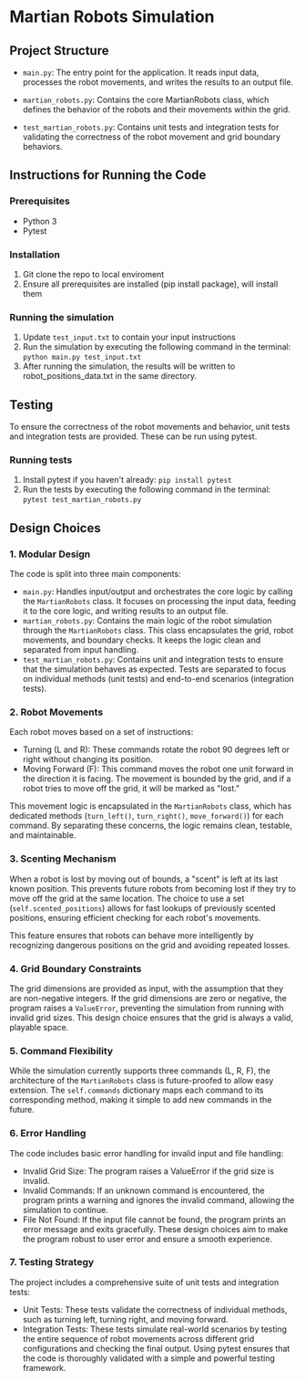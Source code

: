 # Martian Robots Simulation

## Project Structure
- ```main.py```: The entry point for the application. It reads input data, processes the robot movements, and writes the results to an output file.

- ```martian_robots.py```: Contains the core MartianRobots class, which defines the behavior of the robots and their movements within the grid.

- ```test_martian_robots.py```: Contains unit tests and integration tests for validating the correctness of the robot movement and grid boundary behaviors.


## Instructions for Running the Code

### Prerequisites
- Python 3
- Pytest

### Installation
1. Git clone the repo to local enviroment
2. Ensure all prerequisites are installed (pip install package), will install them

### Running the simulation
1. Update ```test_input.txt``` to contain your input instructions
2. Run the simulation by executing the following command in the terminal:
``` python main.py test_input.txt ```
3. After running the simulation, the results will be written to robot_positions_data.txt in the same directory.


## Testing 
To ensure the correctness of the robot movements and behavior, unit tests and integration tests are provided. These can be run using pytest.

### Running tests
1. Install pytest if you haven't already:
``` pip install pytest ```
2. Run the tests by executing the following command in the terminal:
``` pytest test_martian_robots.py ```

## Design Choices

### 1. Modular Design
The code is split into three main components:

- ```main.py```: Handles input/output and orchestrates the core logic by calling the ```MartianRobots``` class. It focuses on processing the input data, feeding it to the core logic, and writing results to an output file.
- ```martian_robots.py```: Contains the main logic of the robot simulation through the ```MartianRobots``` class. This class encapsulates the grid, robot movements, and boundary checks. It keeps the logic clean and separated from input handling.
- ```test_martian_robots.py```: Contains unit and integration tests to ensure that the simulation behaves as expected. Tests are separated to focus on individual methods (unit tests) and end-to-end scenarios (integration tests).

### 2. Robot Movements
Each robot moves based on a set of instructions:

- Turning (L and R): These commands rotate the robot 90 degrees left or right without changing its position.
- Moving Forward (F): This command moves the robot one unit forward in the direction it is facing. The movement is bounded by the grid, and if a robot tries to move off the grid, it will be marked as "lost."

This movement logic is encapsulated in the ```MartianRobots``` class, which has dedicated methods (```turn_left()```, ```turn_right()```, ```move_forward()```) for each command. By separating these concerns, the logic remains clean, testable, and maintainable.

### 3. Scenting Mechanism
When a robot is lost by moving out of bounds, a "scent" is left at its last known position. This prevents future robots from becoming lost if they try to move off the grid at the same location. The choice to use a set (```self.scented_positions```) allows for fast lookups of previously scented positions, ensuring efficient checking for each robot's movements.

This feature ensures that robots can behave more intelligently by recognizing dangerous positions on the grid and avoiding repeated losses.

### 4. Grid Boundary Constraints
The grid dimensions are provided as input, with the assumption that they are non-negative integers. If the grid dimensions are zero or negative, the program raises a ```ValueError```, preventing the simulation from running with invalid grid sizes. This design choice ensures that the grid is always a valid, playable space.

### 5. Command Flexibility
While the simulation currently supports three commands (L, R, F), the architecture of the ```MartianRobots``` class is future-proofed to allow easy extension. The ```self.commands``` dictionary maps each command to its corresponding method, making it simple to add new commands in the future.

### 6. Error Handling
The code includes basic error handling for invalid input and file handling:

- Invalid Grid Size: The program raises a ValueError if the grid size is invalid.
- Invalid Commands: If an unknown command is encountered, the program prints a warning and ignores the invalid command, allowing the simulation to continue.
- File Not Found: If the input file cannot be found, the program prints an error message and exits gracefully.
These design choices aim to make the program robust to user error and ensure a smooth experience.

### 7. Testing Strategy
The project includes a comprehensive suite of unit tests and integration tests:

- Unit Tests: These tests validate the correctness of individual methods, such as turning left, turning right, and moving forward.
- Integration Tests: These tests simulate real-world scenarios by testing the entire sequence of robot movements across different grid configurations and checking the final output.
Using pytest ensures that the code is thoroughly validated with a simple and powerful testing framework.

